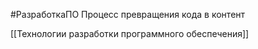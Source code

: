 #РазработкаПО 
Процесс превращения кода в контент

[[Технологии разработки программного обеспечения]]
